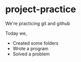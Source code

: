 # project-practice
We're practicing git and github     

Today we,
- Created some folders
- Wrote a program 
- Solved a problem
